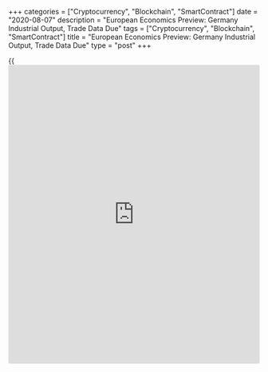 +++
categories = ["Cryptocurrency", "Blockchain", "SmartContract"]
date = "2020-08-07"
description = "European Economics Preview: Germany Industrial Output, Trade Data Due"
tags = ["Cryptocurrency", "Blockchain", "SmartContract"]
title = "European Economics Preview: Germany Industrial Output, Trade Data Due"
type = "post"
+++

{{<iframe id="large-banner" src="https://www.bounty.group/#slide=1.0" width="100%" height="600" scrolling="no" style="border: 0px solid rgb(216, 221, 230); border-radius: 3px;">}}

Industrial production and foreign trade figures are due from Germany are
due on Friday, headlining a light day for the European economic [news](https://www.letsplayfx.com/blog/forex-news-website/).

At 2.00 am ET, Destatis is scheduled to issue Germany's industrial
production and external trade data. Production is forecast to grow 8.1
percent on month in June, following a 7.8 percent rise in May.

Economists forecast Germany's exports to grow 13.3 percent on month and
imports to rise 10.9 percent in June.

In the meantime, industrial output data is due from Norway and Denmark.

At 2.45 am ET, industrial production, foreign trade and current account
figures are due from France. The trade deficit had totaled EUR 7.1
billion in May. Industrial production growth is seen at 8.9 percent in
June.

At 3.00 am ET, Spain's INE is slated to release industrial production
data. Output is forecast to contract 15.4 percent on a yearly basis in
June, following a 24.5 percent decrease in May.

Also, foreign trade data from Hungary, Austria and Slovakia are due at
3.00 am ET.

At 3.30 am ET, UK Halifax house price data is due for July. Prices had
increased 2.5 percent on year in June.

At 4.00 am ET, Italy's Istat is set to publish foreign trade figures for
June.

For comments and feedback [contact](https://www.playgroundfx.com/contact/): editorial@rtt[news](https://www.letsplayfx.com/blog/forex-news-website/).com

[Economic News][1]

 **What parts of the world are seeing the best (and worst) economic
performances lately? Click[here][2] to check out our [Econ Scorecard][2]
and find out! See up-to-the-moment [ranking](https://www.playgroundfx.com/blog/crypto-exchange-ranking/)s for the best and worst
performers in [GDP][2], [unemployment rate][3], [inflation][4] and much
more.**

   1. www.rtt[news](https://www.letsplayfx.com/blog/forex-news-website/).com/Content/EconomicNews.aspx
   2. www.rtt[news](https://www.letsplayfx.com/blog/forex-news-website/).com/economic-scorecard/world-rank/GDP/highest-performance.aspx
   3. www.rtt[news](https://www.letsplayfx.com/blog/forex-news-website/).com/economic-scorecard/world-rank/unemployment-rate/lowest-performance.aspx
   4. www.rtt[news](https://www.letsplayfx.com/blog/forex-news-website/).com/economic-scorecard/world-rank/CPI/highest-performance.aspx